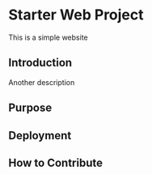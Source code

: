 # Starter Web Project
This is a simple website

## Introduction
Another description

## Purpose

## Deployment

## How to Contribute

